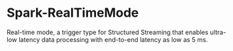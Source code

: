 # Spark-RealTimeMode
Real-time mode, a trigger type for Structured Streaming that enables ultra-low latency data processing with end-to-end latency as low as 5 ms. 
